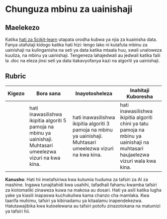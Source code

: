 # Chunguza mbinu za uainishaji

## Maelekezo

Katika [hati za Scikit-learn](https://scikit-learn.org/stable/supervised_learning.html) utapata orodha kubwa ya njia za kuainisha data. Fanya utafutaji kidogo katika hati hizi: lengo lako ni kutafuta mbinu za uainishaji na kulinganisha na seti ya data katika mtaala huu, swali unaloweza kuuliza, na mbinu ya uainishaji. Tengeneza lahajedwali au jedwali katika faili la .doc na eleza jinsi seti ya data itakavyofanya kazi na algoriti ya uainishaji.

## Rubric

| Kigezo  | Bora sana                                                                                                                           | Inayotosheleza                                                                                                                            | Inahitaji Kuboresha                                                                                                                                             |
| ------- | ----------------------------------------------------------------------------------------------------------------------------------- | ----------------------------------------------------------------------------------------------------------------------------------- | ------------------------------------------------------------------------------------------------------------------------------------------------------------- |
|         | hati inawasilishwa ikipitia algoriti 5 pamoja na mbinu ya uainishaji. Muhtasari umeelezwa vizuri na kwa kina.                        | hati inawasilishwa ikipitia algoriti 3 pamoja na mbinu ya uainishaji. Muhtasari umeelezwa vizuri na kwa kina.                         | hati inawasilishwa ikipitia algoriti chini ya tatu pamoja na mbinu ya uainishaji na muhtasari haujaelezwa vizuri wala kwa kina.                               |

**Kanusho**:
Hati hii imetafsiriwa kwa kutumia huduma za tafsiri za AI za mashine. Ingawa tunajitahidi kwa usahihi, tafadhali fahamu kwamba tafsiri za kiotomatiki zinaweza kuwa na makosa au dosari. Hati ya asili katika lugha yake ya kiasili inapaswa kuchukuliwa kama chanzo cha mamlaka. Kwa taarifa muhimu, tafsiri ya kibinadamu ya kitaalamu inapendekezwa. Hatutawajibika kwa kutoelewana au tafsiri potofu zinazotokana na matumizi ya tafsiri hii.
